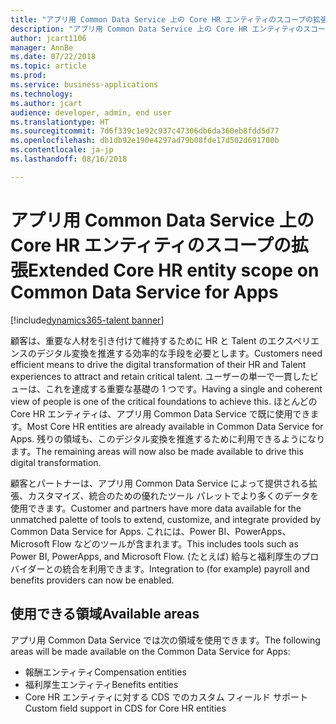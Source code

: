 ```yaml
---
title: "アプリ用 Common Data Service 上の Core HR エンティティのスコープの拡張"
description: "アプリ用 Common Data Service 上の Core HR エンティティのスコープの拡張"
author: jcart1106
manager: AnnBe
ms.date: 07/22/2018
ms.topic: article
ms.prod: 
ms.service: business-applications
ms.technology: 
ms.author: jcart
audience: developer, admin, end user
ms.translationtype: HT
ms.sourcegitcommit: 7d6f339c1e92c937c47306db6da360eb8fdd5d77
ms.openlocfilehash: db1db92e190e4297ad79b08fde17d502d691700b
ms.contentlocale: ja-jp
ms.lasthandoff: 08/16/2018

---
```


# <a name="extended-core-hr-entity-scope-on-common-data-service-for-apps"></a><span data-ttu-id="262d0-103">アプリ用 Common Data Service 上の Core HR エンティティのスコープの拡張</span><span class="sxs-lookup"><span data-stu-id="262d0-103">Extended Core HR entity scope on Common Data Service for Apps</span></span>

[!include[dynamics365-talent banner](../includes/dynamics365-talent.md)]

<span data-ttu-id="262d0-104">顧客は、重要な人材を引き付けて維持するために HR と Talent のエクスペリエンスのデジタル変換を推進する効率的な手段を必要とします。</span><span class="sxs-lookup"><span data-stu-id="262d0-104">Customers need efficient means to drive the digital transformation of their HR and Talent experiences to attract and retain critical talent.</span></span> <span data-ttu-id="262d0-105">ユーザーの単一で一貫したビューは、これを達成する重要な基礎の 1 つです。</span><span class="sxs-lookup"><span data-stu-id="262d0-105">Having a single and coherent view of people is one of the critical foundations to achieve this.</span></span>
<span data-ttu-id="262d0-106">ほとんどの Core HR エンティティは、アプリ用 Common Data Service で既に使用できます。</span><span class="sxs-lookup"><span data-stu-id="262d0-106">Most Core HR entities are already available in Common Data Service for Apps.</span></span> <span data-ttu-id="262d0-107">残りの領域も、このデジタル変換を推進するために利用できるようになります。</span><span class="sxs-lookup"><span data-stu-id="262d0-107">The remaining areas will now also be made available to drive this digital transformation.</span></span>

<span data-ttu-id="262d0-108">顧客とパートナーは、アプリ用 Common Data Service によって提供される拡張、カスタマイズ、統合のための優れたツール パレットでより多くのデータを使用できます。</span><span class="sxs-lookup"><span data-stu-id="262d0-108">Customer and partners have more data available for the unmatched palette of tools to extend, customize, and integrate provided by Common Data Service for Apps.</span></span> <span data-ttu-id="262d0-109">これには、Power BI、PowerApps、Microsoft Flow などのツールが含まれます。</span><span class="sxs-lookup"><span data-stu-id="262d0-109">This includes tools such as Power BI, PowerApps, and Microsoft Flow.</span></span>
<span data-ttu-id="262d0-110">(たとえば) 給与と福利厚生のプロバイダーとの統合を利用できます。</span><span class="sxs-lookup"><span data-stu-id="262d0-110">Integration to (for example) payroll and benefits providers can now be enabled.</span></span>

## <a name="available-areas"></a><span data-ttu-id="262d0-111">使用できる領域</span><span class="sxs-lookup"><span data-stu-id="262d0-111">Available areas</span></span>

<span data-ttu-id="262d0-112">アプリ用 Common Data Service では次の領域を使用できます。</span><span class="sxs-lookup"><span data-stu-id="262d0-112">The following areas will be made available on the Common Data Service for Apps:</span></span>

-   <span data-ttu-id="262d0-113">報酬エンティティ</span><span class="sxs-lookup"><span data-stu-id="262d0-113">Compensation entities</span></span>
-   <span data-ttu-id="262d0-114">福利厚生エンティティ</span><span class="sxs-lookup"><span data-stu-id="262d0-114">Benefits entities</span></span>
-   <span data-ttu-id="262d0-115">Core HR エンティティに対する CDS でのカスタム フィールド サポート</span><span class="sxs-lookup"><span data-stu-id="262d0-115">Custom field support in CDS for Core HR entities</span></span>               



